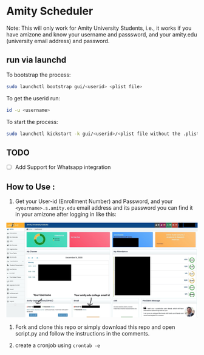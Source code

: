 # Amity Scheduler

Note: This will only work for Amity University Students, i.e., it works if you have amizone and know your username and passsword, and your amity.edu (university email address) and password.

## run via launchd

To bootstrap the process:
```bash
sudo launchctl bootstrap gui/<userid> <plist file>
```

To get the userid run:
```bash
id -u <username>
```

To start the process:
```bash
sudo launchctl kickstart -k gui/<userid>/<plist file without the .plist>
```

## TODO

- [ ] Add Support for Whatsapp integration

## How to Use : 

1. Get your User-id (Enrollment Number) and Password, and your `<yourname>.s.amity.edu` email address and its password you can find it in your amizone after logging in like this:

![image](/Assets/usernamepass.jpg)

<!-- <img src="AmityDayScheduleScript/../2020-12-12_01:41.png" style="width:1500px;height:800px;"> -->

1. Fork and clone this repo or simply download this repo and open script.py and follow the instructions in the comments.

2. create a cronjob using `crontab -e`
